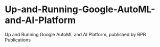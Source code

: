 # Up-and-Running-Google-AutoML-and-AI-Platform
Up and Running Google AutoML and AI Platform, published by BPB Publications
